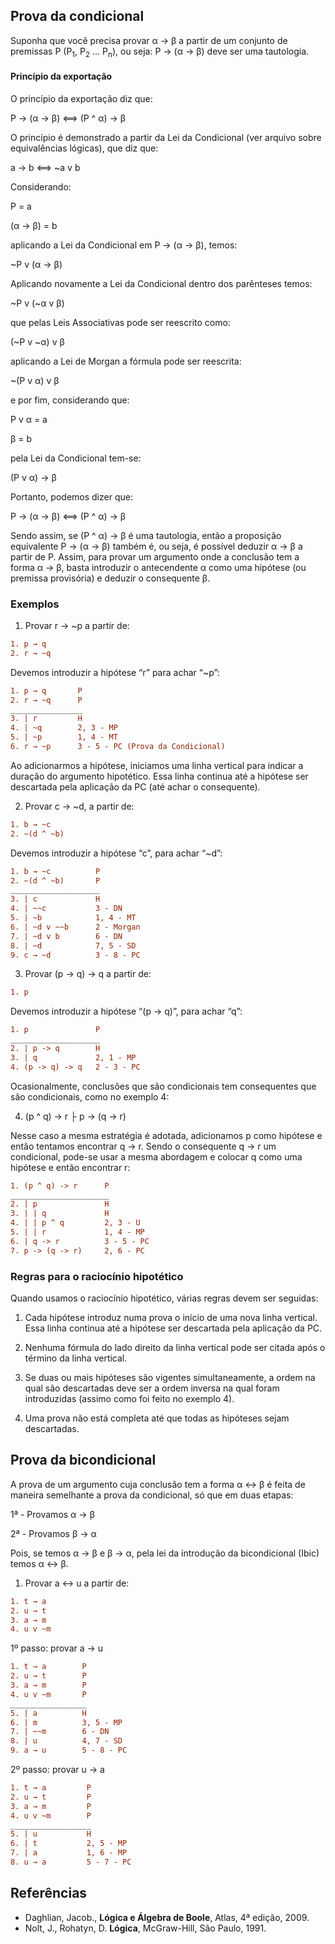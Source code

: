 ## Prova da condicional
Suponha que você precisa provar α → β a partir de um conjunto de premissas P (P<sub>1</sub>, P<sub>2</sub> … P<sub>n</sub>), 
ou seja: P → (α → β) deve ser uma tautologia.

#### Princípio da exportação
O princípio da exportação diz que:

P → (α → β) ⟺ (P ^ α) → β

O princípio é demonstrado a partir da Lei da Condicional (ver arquivo sobre equivalências lógicas), que diz que:

a → b ⟺ ~a v b

Considerando:

P = a

(α → β) = b

aplicando a Lei da Condicional em P → (α → β), temos:

~P v (α → β)

Aplicando novamente a Lei da Condicional dentro dos parênteses temos:

~P v (~α v β)

que pelas Leis Associativas pode ser reescrito como:

(~P v ~α) v β

aplicando a Lei de Morgan a fórmula pode ser reescrita:

~(P v α) v β

e por fim, considerando que:

P v α = a

β = b

pela Lei da Condicional tem-se:

(P v α) → β

Portanto, podemos dizer que:

P → (α → β) ⟺ (P ^ α) → β

Sendo assim, se (P ^ α) → β é uma tautologia, então a proposição equivalente P → (α → β) também é, ou seja, é possível deduzir 
α → β a partir de P. Assim, para provar um argumento onde a conclusão tem a forma α → β, basta introduzir o antecendente α 
como uma hipótese (ou premissa provisória) e deduzir o consequente β.

### Exemplos

1. Provar r → ~p a partir de:
```diff
1. p → q
2. r → ~q
```
Devemos introduzir a hipótese “r” para achar “~p”:
```diff
1. p → q       P
2. r → ~q      P
________________
3. | r         H
4. | ~q        2, 3 - MP
5. | ~p        1, 4 - MT
6. r → ~p      3 - 5 - PC (Prova da Condicional)
```

Ao adicionarmos a hipótese, iniciamos uma linha vertical para indicar a duração do argumento hipotético. Essa linha continua
até a hipótese ser descartada pela aplicação da PC (até achar o consequente).

2. Provar c → ~d, a partir de:
```diff
1. b → ~c
2. ~(d ^ ~b)
```
Devemos introduzir a hipótese “c”, para achar “~d”:
```diff
1. b → ~c          P
2. ~(d ^ ~b)       P
____________________
3. | c             H
4. | ~~c           3 - DN
5. | ~b            1, 4 - MT
6. | ~d v ~~b      2 - Morgan
7. | ~d v b        6 - DN
8. | ~d            7, 5 - SD
9. c → ~d          3 - 8 - PC
```
3. Provar (p -> q) -> q a partir de:
```diff
1. p
```
Devemos introduzir a hipótese “(p -> q)”, para achar “q”:
```diff
1. p               P
____________________
2. | p -> q        H
3. | q             2, 1 - MP
4. (p -> q) -> q   2 - 3 - PC 
```
Ocasionalmente, conclusões que são condicionais tem consequentes que são condicionais, como no exemplo 4:

4. (p ^ q) -> r ├ p -> (q -> r)

Nesse caso a mesma estratégia é adotada, adicionamos p como hipótese e então tentamos encontrar q -> r. Sendo o consequente 
q -> r um condicional, pode-se usar a mesma abordagem e colocar q como uma hipótese e então encontrar r:
```diff
1. (p ^ q) -> r      P
______________________
2. | p               H
3. | | q             H
4. | | p ^ q         2, 3 - U
5. | | r             1, 4 - MP
6. | q -> r          3 - 5 - PC
7. p -> (q -> r)     2, 6 - PC
```

### Regras para o raciocínio hipotético
Quando usamos o raciocínio hipotético, várias regras devem ser seguidas:

 1. Cada hipótese introduz numa prova o início de uma nova linha vertical. Essa linha continua até a hipótese ser descartada
 pela aplicação da PC.
 
 2. Nenhuma fórmula do lado direito da linha vertical pode ser citada após o término da linha vertical.
 
 3. Se duas ou mais hipóteses são vigentes simultaneamente, a ordem na qual são descartadas deve ser a ordem inversa na qual 
 foram introduzidas (assimo como foi feito no exemplo 4).
 
 4. Uma prova não está completa até que todas as hipóteses sejam descartadas.
 
 ## Prova da bicondicional
A prova de um argumento cuja conclusão tem a forma α ↔ β é feita de maneira semelhante a prova da condicional, só que em duas etapas:

1ª - Provamos α → β

2ª - Provamos β → α

Pois, se temos α → β e β → α, pela lei da introdução da bicondicional (Ibic) temos α ↔ β.

1. Provar a ↔ u a partir de:
```diff
1. t → a
2. u → t
3. a → m
4. u v ~m
```
1º passo: provar a → u
```diff
1. t → a        P
2. u → t        P
3. a → m        P
4. u v ~m       P
_________________
5. | a          H
6. | m          3, 5 - MP
7. | ~~m        6 - DN
8. | u          4, 7 - SD
9. a → u        5 - 8 - PC
```
2º passo: provar u → a
```diff
1. t → a         P
2. u → t         P
3. a → m         P 
4. u v ~m        P
__________________
5. | u           H
6. | t           2, 5 - MP
7. | a           1, 6 - MP
8. u → a         5 - 7 - PC
```

 ## Referências
- Daghlian, Jacob., **Lógica e Álgebra de Boole**, Atlas, 4ª edição, 2009.
- Nolt, J., Rohatyn, D. **Lógica**, McGraw-Hill, São Paulo, 1991.


